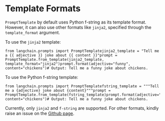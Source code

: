 Template Formats
================

`PromptTemplate` by default uses Python f-string as its template format. However, it can also use other formats like `jinja2`, specified through the `template_format` argument.

To use the `jinja2` template:

    from langchain.prompts import PromptTemplatejinja2_template = "Tell me a {{ adjective }} joke about {{ content }}"prompt = PromptTemplate.from_template(jinja2_template, template_format="jinja2")prompt.format(adjective="funny", content="chickens")# Output: Tell me a funny joke about chickens.

To use the Python f-string template:

    from langchain.prompts import PromptTemplatefstring_template = """Tell me a {adjective} joke about {content}"""prompt = PromptTemplate.from_template(fstring_template)prompt.format(adjective="funny", content="chickens")# Output: Tell me a funny joke about chickens.

Currently, only `jinja2` and `f-string` are supported. For other formats, kindly raise an issue on the [Github page](https://github.com/hwchase17/langchain/issues).